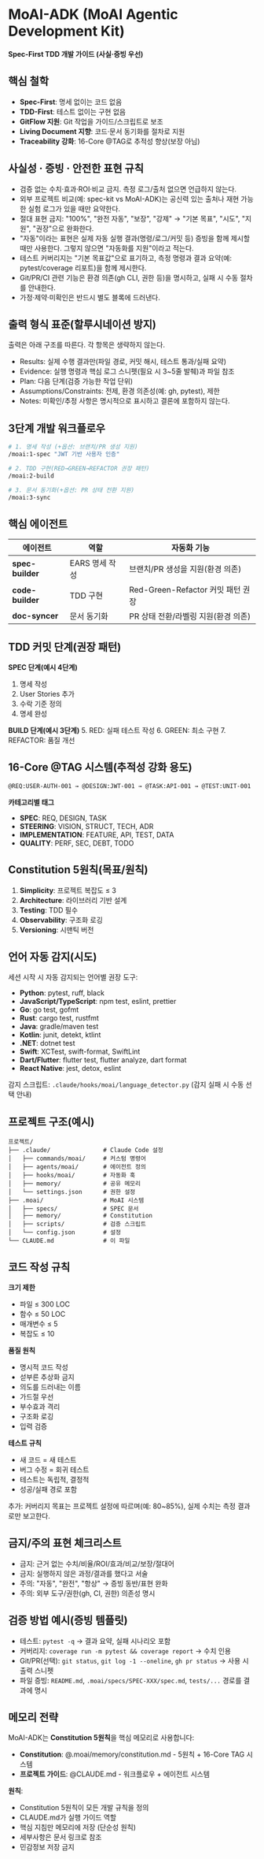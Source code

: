 # MoAI-ADK (MoAI Agentic Development Kit)

**Spec-First TDD 개발 가이드 (사실·증빙 우선)**

## 핵심 철학
- **Spec-First**: 명세 없이는 코드 없음
- **TDD-First**: 테스트 없이는 구현 없음
- **GitFlow 지원**: Git 작업을 가이드/스크립트로 보조
- **Living Document 지향**: 코드·문서 동기화를 절차로 지원
- **Traceability 강화**: 16-Core @TAG로 추적성 향상(보장 아님)

## 사실성 · 증빙 · 안전한 표현 규칙

- 검증 없는 수치·효과·ROI·비교 금지. 측정 로그/출처 없으면 언급하지 않는다.
- 외부 프로젝트 비교(예: spec-kit vs MoAI-ADK)는 공신력 있는 출처나 재현 가능한 실험 로그가 있을 때만 요약한다.
- 절대 표현 금지: "100%", "완전 자동", "보장", "강제" → "기본 목표", "시도", "지원", "권장"으로 완화한다.
- "자동"이라는 표현은 실제 자동 실행 결과(명령/로그/커밋 등) 증빙을 함께 제시할 때만 사용한다. 그렇지 않으면 "자동화를 지원"이라고 적는다.
- 테스트 커버리지는 "기본 목표값"으로 표기하고, 측정 명령과 결과 요약(예: pytest/coverage 리포트)을 함께 제시한다.
- Git/PR/CI 관련 기능은 환경 의존(gh CLI, 권한 등)을 명시하고, 실패 시 수동 절차를 안내한다.
- 가정·제약·미확인은 반드시 별도 블록에 드러낸다.

## 출력 형식 표준(할루시네이션 방지)

출력은 아래 구조를 따른다. 각 항목은 생략하지 않는다.
- Results: 실제 수행 결과만(파일 경로, 커밋 해시, 테스트 통과/실패 요약)
- Evidence: 실행 명령과 핵심 로그 스니펫(필요 시 3~5줄 발췌)과 파일 참조
- Plan: 다음 단계(검증 가능한 작업 단위)
- Assumptions/Constraints: 전제, 환경 의존성(예: gh, pytest), 제한
- Notes: 미확인/추정 사항은 명시적으로 표시하고 결론에 포함하지 않는다.

## 3단계 개발 워크플로우

```bash
# 1. 명세 작성 (+옵션: 브랜치/PR 생성 지원)
/moai:1-spec "JWT 기반 사용자 인증"

# 2. TDD 구현(RED→GREEN→REFACTOR 권장 패턴)
/moai:2-build

# 3. 문서 동기화(+옵션: PR 상태 전환 지원)
/moai:3-sync
```

## 핵심 에이전트

| 에이전트 | 역할 | 자동화 기능 |
|----------|------|------------|
| **spec-builder** | EARS 명세 작성 | 브랜치/PR 생성을 지원(환경 의존) |
| **code-builder** | TDD 구현 | Red-Green-Refactor 커밋 패턴 권장 |
| **doc-syncer** | 문서 동기화 | PR 상태 전환/라벨링 지원(환경 의존) |

## TDD 커밋 단계(권장 패턴)

**SPEC 단계(예시 4단계)**
1. 명세 작성
2. User Stories 추가
3. 수락 기준 정의
4. 명세 완성

**BUILD 단계(예시 3단계)**
5. RED: 실패 테스트 작성
6. GREEN: 최소 구현
7. REFACTOR: 품질 개선

## 16-Core @TAG 시스템(추적성 강화 용도)

```markdown
@REQ:USER-AUTH-001 → @DESIGN:JWT-001 → @TASK:API-001 → @TEST:UNIT-001
```

**카테고리별 태그**
- **SPEC**: REQ, DESIGN, TASK
- **STEERING**: VISION, STRUCT, TECH, ADR
- **IMPLEMENTATION**: FEATURE, API, TEST, DATA
- **QUALITY**: PERF, SEC, DEBT, TODO

## Constitution 5원칙(목표/원칙)

1. **Simplicity**: 프로젝트 복잡도 ≤ 3
2. **Architecture**: 라이브러리 기반 설계
3. **Testing**: TDD 필수
4. **Observability**: 구조화 로깅
5. **Versioning**: 시맨틱 버전

## 언어 자동 감지(시도)

세션 시작 시 자동 감지되는 언어별 권장 도구:
- **Python**: pytest, ruff, black
- **JavaScript/TypeScript**: npm test, eslint, prettier
- **Go**: go test, gofmt
- **Rust**: cargo test, rustfmt
- **Java**: gradle/maven test
- **Kotlin**: junit, detekt, ktlint
- **.NET**: dotnet test
- **Swift**: XCTest, swift-format, SwiftLint
- **Dart/Flutter**: flutter test, flutter analyze, dart format
- **React Native**: jest, detox, eslint

감지 스크립트: `.claude/hooks/moai/language_detector.py` (감지 실패 시 수동 선택 안내)

## 프로젝트 구조(예시)

```
프로젝트/
├── .claude/               # Claude Code 설정
│   ├── commands/moai/     # 커스텀 명령어
│   ├── agents/moai/       # 에이전트 정의
│   ├── hooks/moai/        # 자동화 훅
│   ├── memory/            # 공유 메모리
│   └── settings.json      # 권한 설정
├── .moai/                 # MoAI 시스템
│   ├── specs/             # SPEC 문서
│   ├── memory/            # Constitution
│   ├── scripts/           # 검증 스크립트
│   └── config.json        # 설정
└── CLAUDE.md              # 이 파일
```

## 코드 작성 규칙

**크기 제한**
- 파일 ≤ 300 LOC
- 함수 ≤ 50 LOC
- 매개변수 ≤ 5
- 복잡도 ≤ 10

**품질 원칙**
- 명시적 코드 작성
- 섣부른 추상화 금지
- 의도를 드러내는 이름
- 가드절 우선
- 부수효과 격리
- 구조화 로깅
- 입력 검증

**테스트 규칙**
- 새 코드 = 새 테스트
- 버그 수정 = 회귀 테스트
- 테스트는 독립적, 결정적
- 성공/실패 경로 포함

추가: 커버리지 목표는 프로젝트 설정에 따르며(예: 80~85%), 실제 수치는 측정 결과로만 보고한다.

## 금지/주의 표현 체크리스트

- 금지: 근거 없는 수치/비율/ROI/효과/비교/보장/절대어
- 금지: 실행하지 않은 과정/결과를 했다고 서술
- 주의: "자동", "완전", "항상" → 증빙 동반/표현 완화
- 주의: 외부 도구/권한(gh, CI, 권한) 의존성 명시

## 검증 방법 예시(증빙 템플릿)

- 테스트: `pytest -q` → 결과 요약, 실패 시나리오 포함
- 커버리지: `coverage run -m pytest && coverage report` → 수치 인용
- Git/PR(선택): `git status`, `git log -1 --oneline`, `gh pr status` → 사용 시 출력 스니펫
- 파일 증빙: `README.md`, `.moai/specs/SPEC-XXX/spec.md`, `tests/...` 경로를 결과에 명시

## 메모리 전략

MoAI-ADK는 **Constitution 5원칙**을 핵심 메모리로 사용합니다:

- **Constitution**: @.moai/memory/constitution.md - 5원칙 + 16-Core TAG 시스템
- **프로젝트 가이드**: @CLAUDE.md - 워크플로우 + 에이전트 시스템

**원칙**:

- Constitution 5원칙이 모든 개발 규칙을 정의
- CLAUDE.md가 실행 가이드 역할
- 핵심 지침만 메모리에 저장 (단순성 원칙)
- 세부사항은 문서 링크로 참조
- 민감정보 저장 금지
